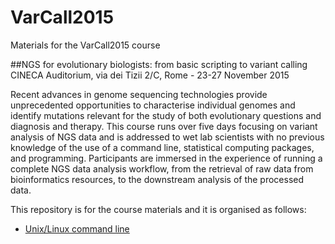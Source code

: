# VarCall2015
Materials for the VarCall2015 course

##NGS for evolutionary biologists: from basic scripting to variant calling
CINECA Auditorium, via dei Tizii 2/C, Rome - 23-27 November 2015

Recent advances in genome sequencing technologies provide unprecedented opportunities to characterise individual genomes and identify mutations relevant for the study of both evolutionary questions and diagnosis and therapy. This course runs over five days focusing on variant analysis of NGS data and is addressed to wet lab scientists with no previous knowledge of the use of a command line, statistical computing packages, and programming. Participants are immersed in the experience of running a complete NGS data analysis workflow, from the retrieval of raw data from bioinformatics resources, to the downstream analysis of the processed data.

This repository is for the course materials and it is organised as follows:

- [Unix/Linux command line](./Unix_command_line) 
